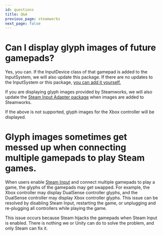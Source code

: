 ```yaml
---
id: questions
title: Q&A
previous_page: steamworks
next_page: false
---
```


# Can I display glyph images of future gamepads?
Yes, you can. If the InputDevice class of that gamepad is added to the InputSystem, we will also update this package. If there are no updates to the InputSystem or this package, [you can add it yourself.](custom-device)

If you are displaying glyph images provided by Steamworks, we will also update the [Steam Input Adapter package](https://github.com/eviltwo/UnitySteamInputAdapter) when images are added to Steamworks.

If the above is not supported, glyph images for the Xbox controller will be displayed.

# Glyph images sometimes get messed up when connecting multiple gamepads to play Steam games.
When users enable [Steam Input](https://partner.steamgames.com/doc/features/steam_controller/getting_started_for_players) and connect multiple gamepads to play a game, the glyphs of the gamepads may get swapped. For example, the Xbox controller may display DualSense controller glyphs, and the DualSense controller may display Xbox controller glyphs. This issue can be resolved by disabling Steam Input, restarting the game, or unplugging and re-plugging all controllers while playing the game.

This issue occurs because Steam hijacks the gamepads when Steam Input is enabled. There is nothing we or Unity can do to solve the problem, and only Steam can fix it.
